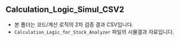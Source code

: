 ## Calculation_Logic_Simul_CSV2

- 본 폴더는 코드/계산 로직의 2차 검증 결과 CSV입니다.
- `Calculation_Logic_for_Stock_Analyzer` 파일의 시뮬결과 자료입니다.
